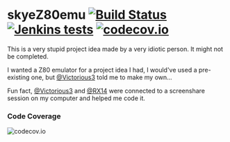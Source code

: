 # skyeZ80emu [![Build Status](http://img.shields.io/jenkins/s/http/jenkins.rx14.co.uk/job/Skye/skyeZ80emu.svg)](http://ci.rx14.co.uk/job/Skye/job/skyeZ80emu/) [![Jenkins tests](https://img.shields.io/jenkins/t/http/jenkins.rx14.co.uk/job/Skye/skyeZ80emu.svg)]() [![codecov.io](https://img.shields.io/codecov/c/github/skyem123/skyeZ80emu.svg)](http://codecov.io/github/skyem123/skyeZ80emu?branch=master) ##
This is a very stupid project idea made by a very idiotic person. It might not be completed.

I wanted a Z80 emulator for a project idea I had, I would've used a pre-existing one, but [@Victorious3](https://github.com/Victorious3) told me to make my own...

Fun fact, [@Victorious3](https://github.com/Victorious3) and [@RX14](https://github.com/RX14) were connected to a screenshare session on my computer and helped me code it.

### Code Coverage ###
![codecov.io](http://codecov.io/github/skyem123/skyeZ80emu/branch.svg?branch=master)
